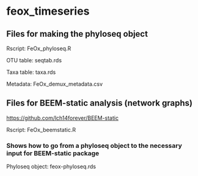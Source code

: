 # feox_timeseries

## Files for making the phyloseq object

Rscript: FeOx_phyloseq.R

OTU table: seqtab.rds

Taxa table: taxa.rds

Metadata: FeOx_demux_metadata.csv

## Files for BEEM-static analysis (network graphs)

https://github.com/lch14forever/BEEM-static

Rscript: FeOx_beemstatic.R

### Shows how to go from a phyloseq object to the necessary input for BEEM-static package

Phyloseq object: feox-phyloseq.rds

